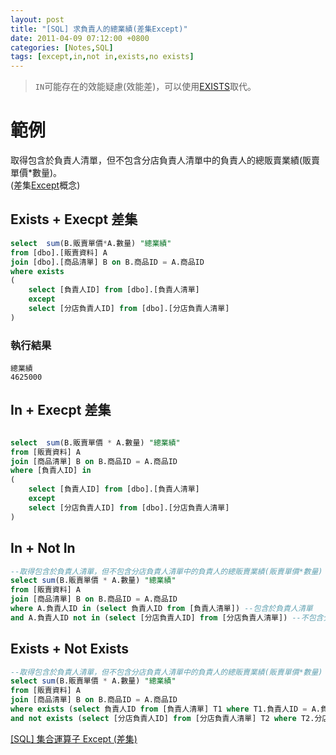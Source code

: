 ```yaml
---
layout: post
title: "[SQL] 求負責人的總業績(差集Except)"
date: 2011-04-09 07:12:00 +0800
categories: [Notes,SQL]
tags: [except,in,not in,exists,no exists]
---
```


> `IN`可能存在的效能疑慮(效能差)，可以使用[EXISTS](https://riivalin.github.io/posts/2011/04/sql-16/)取代。


# 範例

取得包含於負責人清單，但不包含分店負責人清單中的負責人的總販賣業績(販賣單價*數量)。     
(差集[Except](https://riivalin.github.io/posts/2011/04/sql-29/)概念)

## Exists + Execpt 差集

```sql
select  sum(B.販賣單價*A.數量) "總業績"
from [dbo].[販賣資料] A
join [dbo].[商品清單] B on B.商品ID = A.商品ID
where exists
(
    select [負責人ID] from [dbo].[負責人清單]
    except
    select [分店負責人ID] from [dbo].[分店負責人清單]
)
```

### 執行結果

```
總業績
4625000
```

## In + Execpt 差集

```sql

select  sum(B.販賣單價 * A.數量) "總業績"
from [販賣資料] A
join [商品清單] B on B.商品ID = A.商品ID
where [負責人ID] in 
(
    select [負責人ID] from [dbo].[負責人清單]
    except
    select [分店負責人ID] from [dbo].[分店負責人清單]
) 
```

## In + Not In

```sql
--取得包含於負責人清單，但不包含分店負責人清單中的負責人的總販賣業績(販賣單價*數量)
select sum(B.販賣單價 * A.數量) "總業績"
from [販賣資料] A
join [商品清單] B on B.商品ID = A.商品ID
where A.負責人ID in (select 負責人ID from [負責人清單]) --包含於負責人清單
and A.負責人ID not in (select [分店負責人ID] from [分店負責人清單]) --不包含分店負責人清單
```

## Exists + Not Exists

```sql
--取得包含於負責人清單，但不包含分店負責人清單中的負責人的總販賣業績(販賣單價*數量)
select sum(B.販賣單價 * A.數量) "總業績" 
from [販賣資料] A
join [商品清單] B on B.商品ID = A.商品ID
where exists (select 負責人ID from [負責人清單] T1 where T1.負責人ID = A.負責人ID) --包含於負責人清單
and not exists (select [分店負責人ID] from [分店負責人清單] T2 where T2.分店負責人ID = A.負責人ID ) --不包含分店負責人清單
```


[[SQL] 集合運算子 Except (差集)](https://riivalin.github.io/posts/2011/04/sql-29/)